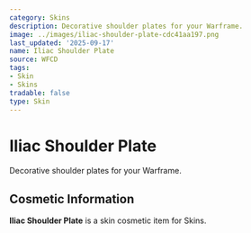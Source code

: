 ```yaml
---
category: Skins
description: Decorative shoulder plates for your Warframe.
image: ../images/iliac-shoulder-plate-cdc41aa197.png
last_updated: '2025-09-17'
name: Iliac Shoulder Plate
source: WFCD
tags:
- Skin
- Skins
tradable: false
type: Skin
---
```


# Iliac Shoulder Plate

Decorative shoulder plates for your Warframe.

## Cosmetic Information

**Iliac Shoulder Plate** is a skin cosmetic item for Skins.

